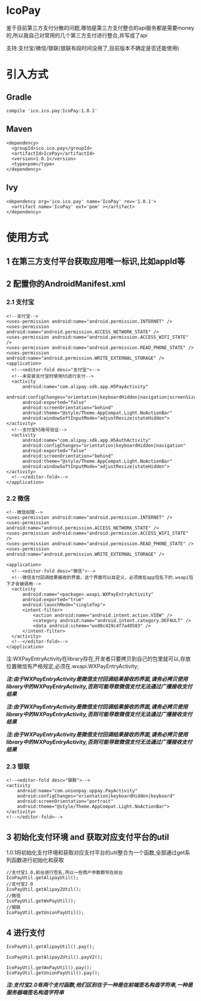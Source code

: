 # IcoPay
鉴于目前第三方支付分散的问题,哪怕是第三方支付整合的api服务都是需要money的,所以我自己对常用的几个第三方支付进行整合,并写成了api

支持:支付宝/微信/银联(银联有段时间没用了,目前版本不确定是否还能使用)

# 引入方式
## Gradle
```
compile 'ico.ico.pay:IcoPay:1.0.1'
```
## Maven
```
<dependency>
  <groupId>ico.ico.pay</groupId>
  <artifactId>IcoPay</artifactId>
  <version>1.0.1</version>
  <type>pom</type>
</dependency>
```
## lvy
```
<dependency org='ico.ico.pay' name='IcoPay' rev='1.0.1'>
  <artifact name='IcoPay' ext='pom' ></artifact>
</dependency>
```


# 使用方式
## 1  在第三方支付平台获取应用唯一标识,比如appId等

## 2  配置你的AndroidManifest.xml
### 2.1 支付宝
```
<!--支付宝-->
<uses-permission android:name="android.permission.INTERNET" />
<uses-permission android:name="android.permission.ACCESS_NETWORK_STATE" />
<uses-permission android:name="android.permission.ACCESS_WIFI_STATE" />
<uses-permission android:name="android.permission.READ_PHONE_STATE" />
<uses-permission android:name="android.permission.WRITE_EXTERNAL_STORAGE" />
<application>
  <!--<editor-fold desc="支付宝">-->
  <!--未安装支付宝时使用h5进行支付-->
  <activity
      android:name="com.alipay.sdk.app.H5PayActivity"
      android:configChanges="orientation|keyboardHidden|navigation|screenSize"
      android:exported="false"
      android:screenOrientation="behind"
      android:theme="@style/Theme.AppCompat.Light.NoActionBar"
      android:windowSoftInputMode="adjustResize|stateHidden"></activity>
  <!--支付宝h5账号验证-->
  <activity
      android:name="com.alipay.sdk.app.H5AuthActivity"
      android:configChanges="orientation|keyboardHidden|navigation"
      android:exported="false"
      android:screenOrientation="behind"
      android:theme="@style/Theme.AppCompat.Light.NoActionBar"
      android:windowSoftInputMode="adjustResize|stateHidden"></activity>
  <!--</editor-fold>-->
</application>

```
### 2.2 微信
```
<!--微信权限-->
<uses-permission android:name="android.permission.INTERNET" />
<uses-permission android:name="android.permission.ACCESS_NETWORK_STATE" />
<uses-permission android:name="android.permission.ACCESS_WIFI_STATE" />
<uses-permission android:name="android.permission.READ_PHONE_STATE" />
<uses-permission android:name="android.permission.WRITE_EXTERNAL_STORAGE" />

<application>
  <!--<editor-fold desc="微信">-->
  <!--微信支付回调结果接收的界面，这个界面可以自定义，必须放在app包名下的.wxapi包下才会被调用-->
  <activity
      android:name="<package>.wxapi.WXPayEntryActivity"
      android:exported="true"
      android:launchMode="singleTop">
      <intent-filter>
          <action android:name="android.intent.action.VIEW" />
          <category android:name="android.intent.category.DEFAULT" />
          <data android:scheme="wx80c419c4f7a49583" />
      </intent-filter>
  </activity>
  <!--</editor-fold>-->
</application>
```
注:WXPayEntryActivity在library存在,开发者只要拷贝到自己的包里就可以,存放位置微信有严格规定,必须在<package>.wxapi.WXPayEntryActivity;

***注:由于WXPayEntryActivity是微信支付回调结果接收的界面,请务必拷贝使用library中的WXPayEntryActivity,否则可能导致微信支付无法通过广播接收支付结果***

***注:由于WXPayEntryActivity是微信支付回调结果接收的界面,请务必拷贝使用library中的WXPayEntryActivity,否则可能导致微信支付无法通过广播接收支付结果***

***注:由于WXPayEntryActivity是微信支付回调结果接收的界面,请务必拷贝使用library中的WXPayEntryActivity,否则可能导致微信支付无法通过广播接收支付结果***

### 2.3 银联
```
<!--<editor-fold desc="银联">-->
<activity
    android:name="com.unionpay.uppay.PayActivity"
    android:configChanges="orientation|keyboardHidden|keyboard"
    android:screenOrientation="portrait"
    android:theme="@style/Theme.AppCompat.Light.NoActionBar"></activity>
<!--</editor-fold>-->
```

## 3  初始化支付环境 and 获取对应支付平台的util
1.0.1将初始化支付环境和获取对应支付平台的util整合为一个函数,全部通过get系列函数进行初始化和获取
```
//支付宝1.0,前台进行签名,所以一些商户参数都写在前台
IcoPayUtil.getAlipayUtil();
//支付宝2.0
IcoPayUtil.getAlipay2Util();
//微信
IcoPayUtil.getWxPayUtil();
//银联
IcoPayUtil.getUnionPayUtil();
```
## 4  进行支付
```
IcoPayUtil.getAlipayUtil().pay();

IcoPayUtil.getAlipay2Util().payV2();

IcoPayUtil.getWxPayUtil().pay();
IcoPayUtil.getUnionPayUtil().pay();
```
***注:支付宝2.0有两个支付函数,他们区别在于一种是在前端签名构造字符串,一种是服务器端签名构造字符串***
